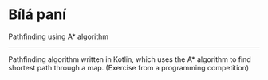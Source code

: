 # Bílá paní

Pathfinding using A* algorithm

---

Pathfinding algorithm written in Kotlin, which uses the A* algorithm to find shortest path through a map. (Exercise from a programming competition)
